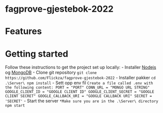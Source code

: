 # fagprove-gjestebok-2022
# Features
# Getting started
Follow these instructions to get the project set up locally:
    - Installer [Nodejs](https://nodejs.org/en/) og [MongoDB](https://www.mongodb.com/download-center/community)
    - Clone git repository
    ```
    git clone https://github.com/Flickza/fagprove-gjestebok-2022
    ```
    - Installer pakker
    ```
    cd .\Server\
    npm install
    ```
    - Sett opp env fil
    ```
    Create a file called .env with the following content:
    PORT = "PORT"
    CONN_URL = "MONGO URL STRING"
    GOOGLE_CLIENT_ID = "GOOGLE CLIENT ID"
    GOOGLE_CLIENT_SECRET = "GOOGLE CLIENT SECRET"
    GOOGLE_CALLBACK_URI = "GOOGLE CALLBACK URI"
    SECRET = 'SECRET'
    ```
    - Start the server
    ```
    *Make sure you are in the .\Server\ directory
    npm start
    ```